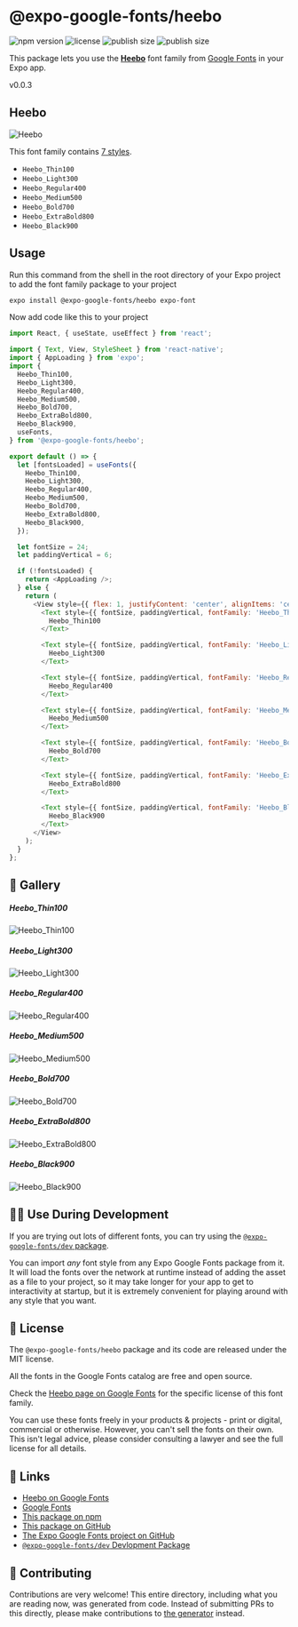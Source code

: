 # @expo-google-fonts/heebo

![npm version](https://flat.badgen.net/npm/v/@expo-google-fonts/heebo)
![license](https://flat.badgen.net/github/license/expo/google-fonts)
![publish size](https://flat.badgen.net/packagephobia/install/@expo-google-fonts/heebo)
![publish size](https://flat.badgen.net/packagephobia/publish/@expo-google-fonts/heebo)

This package lets you use the [**Heebo**](https://fonts.google.com/specimen/Heebo) font family from [Google Fonts](https://fonts.google.com/) in your Expo app.

v0.0.3

## Heebo

![Heebo](./font-family.png)

This font family contains [7 styles](#-gallery).

- `Heebo_Thin100`
- `Heebo_Light300`
- `Heebo_Regular400`
- `Heebo_Medium500`
- `Heebo_Bold700`
- `Heebo_ExtraBold800`
- `Heebo_Black900`

## Usage

Run this command from the shell in the root directory of your Expo project to add the font family package to your project
```sh
expo install @expo-google-fonts/heebo expo-font
```

Now add code like this to your project
```js
import React, { useState, useEffect } from 'react';

import { Text, View, StyleSheet } from 'react-native';
import { AppLoading } from 'expo';
import {
  Heebo_Thin100,
  Heebo_Light300,
  Heebo_Regular400,
  Heebo_Medium500,
  Heebo_Bold700,
  Heebo_ExtraBold800,
  Heebo_Black900,
  useFonts,
} from '@expo-google-fonts/heebo';

export default () => {
  let [fontsLoaded] = useFonts({
    Heebo_Thin100,
    Heebo_Light300,
    Heebo_Regular400,
    Heebo_Medium500,
    Heebo_Bold700,
    Heebo_ExtraBold800,
    Heebo_Black900,
  });

  let fontSize = 24;
  let paddingVertical = 6;

  if (!fontsLoaded) {
    return <AppLoading />;
  } else {
    return (
      <View style={{ flex: 1, justifyContent: 'center', alignItems: 'center' }}>
        <Text style={{ fontSize, paddingVertical, fontFamily: 'Heebo_Thin100' }}>
          Heebo_Thin100
        </Text>

        <Text style={{ fontSize, paddingVertical, fontFamily: 'Heebo_Light300' }}>
          Heebo_Light300
        </Text>

        <Text style={{ fontSize, paddingVertical, fontFamily: 'Heebo_Regular400' }}>
          Heebo_Regular400
        </Text>

        <Text style={{ fontSize, paddingVertical, fontFamily: 'Heebo_Medium500' }}>
          Heebo_Medium500
        </Text>

        <Text style={{ fontSize, paddingVertical, fontFamily: 'Heebo_Bold700' }}>
          Heebo_Bold700
        </Text>

        <Text style={{ fontSize, paddingVertical, fontFamily: 'Heebo_ExtraBold800' }}>
          Heebo_ExtraBold800
        </Text>

        <Text style={{ fontSize, paddingVertical, fontFamily: 'Heebo_Black900' }}>
          Heebo_Black900
        </Text>
      </View>
    );
  }
};

```

## 🔡 Gallery

##### Heebo_Thin100
![Heebo_Thin100](./2f2d859884539805a307db5a1953174f56bbb1e6903e915be95fe2a03d9ccacf.ttf.png)

##### Heebo_Light300
![Heebo_Light300](./eca72d49e0e063205daeaedb86fcdfc0cc36c5aaeb2d564ace316302e6ae62d9.ttf.png)

##### Heebo_Regular400
![Heebo_Regular400](./afb3fdd559b309c81c88a054148d94587299a397f1e8a3798cfb7cc2d485369c.ttf.png)

##### Heebo_Medium500
![Heebo_Medium500](./6655017f4c44bf09c5f66243feddb0c2cc8654284f24057da878243794d13286.ttf.png)

##### Heebo_Bold700
![Heebo_Bold700](./61bb78902136df2bcd0ef85590cbe95a59a3d85b975e0778906df1211029bd34.ttf.png)

##### Heebo_ExtraBold800
![Heebo_ExtraBold800](./c1324f3250d2f9405f19d63450423cd5a8a8cf6c6b7129e3afda9592f69c2df4.ttf.png)

##### Heebo_Black900
![Heebo_Black900](./500b1881e185310128c33157aa1484b2a52573bfe32f11d60065e0deffe8471c.ttf.png)


## 👩‍💻 Use During Development

If you are trying out lots of different fonts, you can try using the [`@expo-google-fonts/dev` package](https://github.com/expo/google-fonts/tree/master/font-packages/dev#readme).

You can import *any* font style from any Expo Google Fonts package from it. It will load the fonts
over the network at runtime instead of adding the asset as a file to your project, so it may take longer
for your app to get to interactivity at startup, but it is extremely convenient
for playing around with any style that you want.

## 📖 License

The `@expo-google-fonts/heebo` package and its code are released under the MIT license.

All the fonts in the Google Fonts catalog are free and open source.

Check the [Heebo page on Google Fonts](https://fonts.google.com/specimen/Heebo) for the specific license of this font family.

You can use these fonts freely in your products & projects - print or digital, commercial or otherwise. However, you can't sell the fonts on their own. This isn't legal advice, please consider consulting a lawyer and see the full license for all details.

## 🔗 Links

- [Heebo on Google Fonts](https://fonts.google.com/specimen/Heebo)
- [Google Fonts](https://fonts.google.com/)
- [This package on npm](https://www.npmjs.com/package/@expo-google-fonts/heebo)
- [This package on GitHub](https://github.com/expo/google-fonts/tree/master/font-packages/heebo)
- [The Expo Google Fonts project on GitHub](https://github.com/expo/google-fonts)
- [`@expo-google-fonts/dev` Devlopment Package](https://github.com/expo/google-fonts/tree/master/font-packages/dev)


## 🤝 Contributing

Contributions are very welcome! This entire directory, including what you are reading now, was generated from code. Instead of submitting PRs to this directly, please make contributions to [the generator](https://github.com/expo/google-fonts/tree/master/packages/generator) instead.
